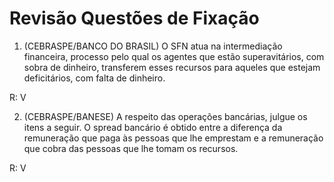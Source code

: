 # Revisão Questões de Fixação

1. (CEBRASPE/BANCO DO BRASIL) O SFN atua na intermediação financeira, processo pelo qual os agentes que estão superavitários, com sobra de dinheiro, transferem esses recursos para aqueles que estejam deficitários, com falta de dinheiro.

R: V

2. (CEBRASPE/BANESE) A respeito das operações bancárias, julgue os itens a seguir. O spread bancário é obtido entre a diferença da remuneração que paga às pessoas que lhe emprestam e a remuneração que cobra das pessoas que lhe tomam os recursos.

R: V